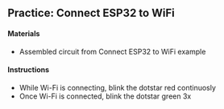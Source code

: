 ## Practice: Connect ESP32 to WiFi

#### Materials
 - Assembled circuit from Connect ESP32 to WiFi example

#### Instructions
 - While Wi-Fi is connecting, blink the dotstar red continuosly
 - Once Wi-Fi is connected, blink the dotstar green 3x
